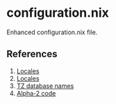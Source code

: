 # configuration.nix
Enhanced configuration.nix file.


## References

1. [Locales](https://gist.github.com/jasef/337431c43c3addb2cbd5eb215b376179)
2. [Locales](https://sourceware.org/git/?p=glibc.git;a=blob;f=localedata/SUPPORTED)
3. [TZ database names](https://en.wikipedia.org/wiki/List_of_tz_database_time_zones)
4. [Alpha-2 code](https://en.wikipedia.org/wiki/ISO_3166-1_alpha-2#Officially_assigned_code_elements)
